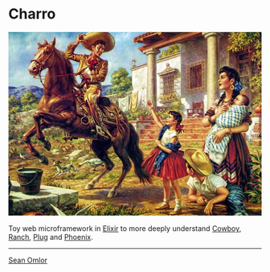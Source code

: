 # Charro

![art depicting man on horse with family](charro.jpg)

Toy web microframework in [Elixir](http://elixir-lang.org) to more deeply understand [Cowboy](https://github.com/ninenines/cowboy), [Ranch](https://github.com/ninenines/ranch), [Plug](https://github.com/elixir-lang/plug) and [Phoenix](http://www.phoenixframework.org).

---
[Sean Omlor](http://seanomlor.com)
